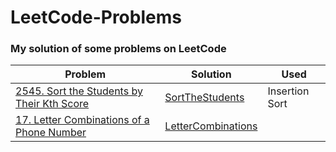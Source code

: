# LeetCode-Problems
### My solution of some problems on LeetCode
Problem | Solution | Used
--- | --- | ---
[2545. Sort the Students by Their Kth Score](https://leetcode.com/problems/sort-the-students-by-their-kth-score/) | [SortTheStudents](https://github.com/MaiElkhodery/LeetCode-Problems/blob/main/SortTheStudents.java) | Insertion Sort
[17. Letter Combinations of a Phone Number](https://leetcode.com/problems/letter-combinations-of-a-phone-number/) | [LetterCombinations](https://github.com/MaiElkhodery/LeetCode-Problems/blob/main/letterCombinations.java)
